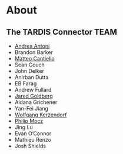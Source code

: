 # About

## The TARDIS Connector TEAM

* [Andrea Antoni](https://acantoni.com/)
* Brandon Barker
* [Matteo Cantiello](https://www.stellarphysics.org/)
* Sean Couch
* John Delker
* Anirban Dutta
* EB Farag
* Andrew Fullard
* [Jared Goldberg](https://jaredagoldberg.wordpress.com/)
* Aldana Grichener
* Yan-Fei Jiang
* [Wolfgang Kerzendorf](https://wkerzendorf.github.io/)
* [Philip Mocz](https://pmocz.github.io/)
* Jing Lu
* Evan O’Connor
* Mathieu Renzo
* Josh Shields
